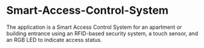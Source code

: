 # Smart-Access-Control-System
The application is a Smart Access Control System for an apartment or building entrance using an RFID-based security system, a touch sensor, and an RGB LED to indicate access status.
